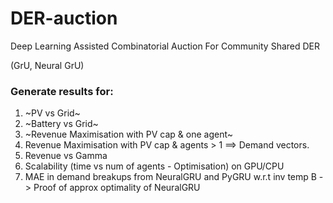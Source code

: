 # DER-auction
Deep Learning Assisted Combinatorial Auction For Community Shared DER

(GrU, Neural GrU)

### Generate results for:
1. ~PV vs Grid~
2. ~Battery vs Grid~
3. ~Revenue Maximisation with PV cap & one agent~
5. Revenue Maximisation with PV cap & agents > 1 ==> Demand vectors.
4. Revenue vs Gamma
5. Scalability (time vs num of agents - Optimisation) on GPU/CPU
6. MAE in demand breakups from NeuralGRU and PyGRU w.r.t inv temp B -> Proof of approx optimality of NeuralGRU